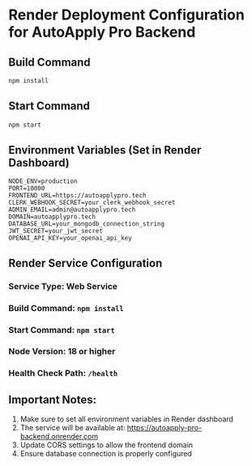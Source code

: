 # Render Deployment Configuration for AutoApply Pro Backend

## Build Command
```bash
npm install
```

## Start Command
```bash
npm start
```

## Environment Variables (Set in Render Dashboard)
```
NODE_ENV=production
PORT=10000
FRONTEND_URL=https://autoapplypro.tech
CLERK_WEBHOOK_SECRET=your_clerk_webhook_secret
ADMIN_EMAIL=admin@autoapplypro.tech
DOMAIN=autoapplypro.tech
DATABASE_URL=your_mongodb_connection_string
JWT_SECRET=your_jwt_secret
OPENAI_API_KEY=your_openai_api_key
```

## Render Service Configuration

### Service Type: Web Service
### Build Command: `npm install`
### Start Command: `npm start`
### Node Version: 18 or higher

### Health Check Path: `/health`

## Important Notes:
1. Make sure to set all environment variables in Render dashboard
2. The service will be available at: https://autoapply-pro-backend.onrender.com
3. Update CORS settings to allow the frontend domain
4. Ensure database connection is properly configured
